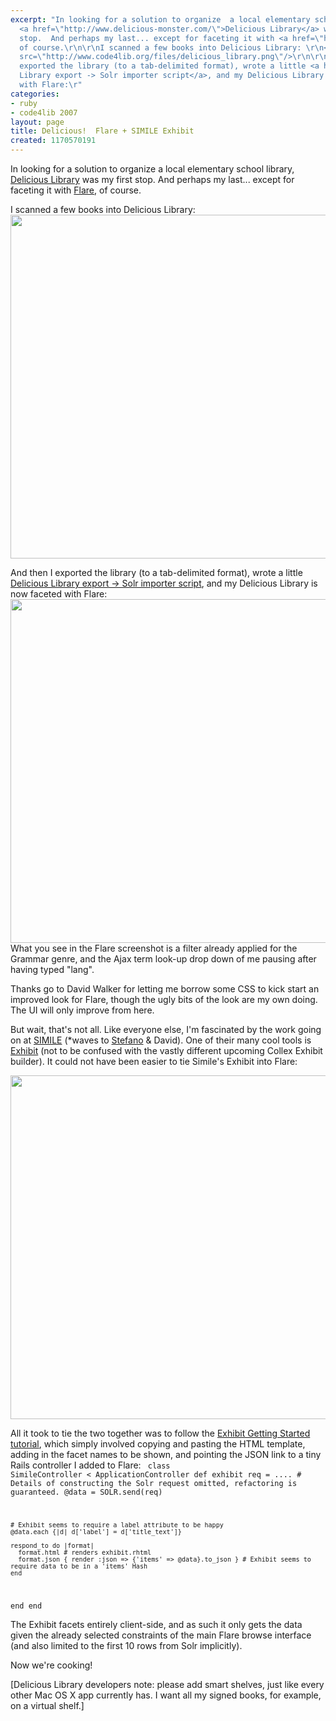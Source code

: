 ```yaml
---
excerpt: "In looking for a solution to organize  a local elementary school library,
  <a href=\"http://www.delicious-monster.com/\">Delicious Library</a> was my first
  stop.  And perhaps my last... except for faceting it with <a href=\"http://wiki.apache.org/solr/Flare\">Flare</a>,
  of course.\r\n\r\nI scanned a few books into Delicious Library: \r\n<img width=550
  src=\"http://www.code4lib.org/files/delicious_library.png\"/>\r\n\r\nAnd then I
  exported the library (to a tab-delimited format), wrote a little <a href=\"http://svn.apache.org/repos/asf/lucene/solr/trunk/client/ruby/solrb/examples/delicious_library/dl_importer.rb\">Delicious
  Library export -> Solr importer script</a>, and my Delicious Library is now faceted
  with Flare:\r"
categories:
- ruby
- code4lib 2007
layout: page
title: Delicious!  Flare + SIMILE Exhibit
created: 1170570191
---
```

In looking for a solution to organize  a local elementary school library, <a href="http://www.delicious-monster.com/">Delicious Library</a> was my first stop.  And perhaps my last... except for faceting it with <a href="http://wiki.apache.org/solr/Flare">Flare</a>, of course.

I scanned a few books into Delicious Library: 
<img width=550 src="http://www.code4lib.org/files/delicious_library.png"/>

And then I exported the library (to a tab-delimited format), wrote a little <a href="http://svn.apache.org/repos/asf/lucene/solr/trunk/client/ruby/solrb/examples/delicious_library/dl_importer.rb">Delicious Library export -> Solr importer script</a>, and my Delicious Library is now faceted with Flare:
<img width=550 src="http://www.code4lib.org/files/flare.jpg"/>
What you see in the Flare screenshot is a filter already applied for the Grammar genre, and the Ajax term look-up drop down of me pausing after having typed "lang".

Thanks go to David Walker for letting me borrow some CSS to kick start an improved look for Flare, though the ugly bits of the look are my own doing.  The UI will only improve from here.

But wait, that's not all.  Like everyone else, I'm fascinated by the work going on at <a href="http://simile.mit.edu">SIMILE</a> (*waves to <a href="http://www.betaversion.org/~stefano/">Stefano</a> & David).  One of their many cool tools is <a href="http://simile.mit.edu/exhibit/">Exhibit</a> (not to be confused with the vastly different upcoming Collex Exhibit builder).  It could not have been easier to tie Simile's Exhibit into Flare:

<img width=550 src="http://www.code4lib.org/files/flare_simile.jpg"/>

All it took to tie the two together was to follow the <a href="http://simile.mit.edu/wiki/Exhibit/Getting_Started_Tutorial">Exhibit Getting Started tutorial</a>, which simply involved copying and pasting the HTML template, adding in the facet names to be shown, and pointing the JSON link to a tiny Rails controller I added to Flare:
<code>
class SimileController < ApplicationController
  def exhibit
    req = .... # Details of constructing the Solr request omitted, refactoring is guaranteed.
    @data = SOLR.send(req)
    
    # Exhibit seems to require a label attribute to be happy
    @data.each {|d| d['label'] = d['title_text']}
    
    respond_to do |format| 
      format.html # renders exhibit.rhtml 
      format.json { render :json => {'items' => @data}.to_json } # Exhibit seems to require data to be in a 'items' Hash
    end                                         
  end
end
</code>

The Exhibit facets entirely client-side, and as such it only gets the data given the already selected constraints of the main Flare browse interface (and also limited to the first 10 rows from Solr implicitly).  

Now we're cooking!

[Delicious Library developers note: please add smart shelves, just like every other Mac OS X app currently has.  I want all my signed books, for example, on a virtual shelf.]
